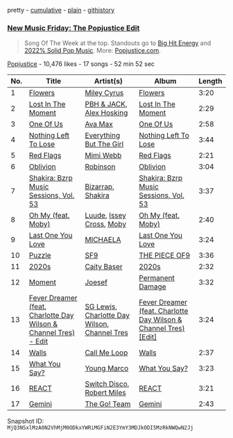 pretty - [cumulative](/playlists/cumulative/5s7cNVeGfehrRfCatNN43P.md) - [plain](/playlists/plain/5s7cNVeGfehrRfCatNN43P) - [githistory](https://github.githistory.xyz/mackorone/spotify-playlist-archive/blob/main/playlists/plain/5s7cNVeGfehrRfCatNN43P)

### [New Music Friday: The Popjustice Edit](https://open.spotify.com/playlist/5s7cNVeGfehrRfCatNN43P)

> Song Of The Week at the top\. Standouts go to <a href="https://open.spotify.com/playlist/0qZqvnSwqnQJy3DnEuPgCy">Big Hit Energy</a> and <a href="https://open.spotify.com/playlist/5sjfG5VAi8rT3Dj76cUWEv">2022% Solid Pop Music</a>\. More: <a href="http://popjustice.com">Popjustice.com</a>.

[Popjustice](https://open.spotify.com/user/popjustice) - 10,476 likes - 17 songs - 52 min 52 sec

| No. | Title | Artist(s) | Album | Length |
|---|---|---|---|---|
| 1 | [Flowers](https://open.spotify.com/track/0yLdNVWF3Srea0uzk55zFn) | [Miley Cyrus](https://open.spotify.com/artist/5YGY8feqx7naU7z4HrwZM6) | [Flowers](https://open.spotify.com/album/7I0tjwFtxUwBC1vgyeMAax) | 3:20 |
| 2 | [Lost In The Moment](https://open.spotify.com/track/5sds9CuXKUMqdq05BPFXyi) | [PBH & JACK](https://open.spotify.com/artist/5WzFz4sQSN1HgSZLmIgHBl), [Alex Hosking](https://open.spotify.com/artist/5YCU9eHY4IYTyNa8XRFuw9) | [Lost In The Moment](https://open.spotify.com/album/6iBr7zIGNHSFngayyUB56R) | 2:29 |
| 3 | [One Of Us](https://open.spotify.com/track/07IKYVGXYta34nMlu6OWit) | [Ava Max](https://open.spotify.com/artist/4npEfmQ6YuiwW1GpUmaq3F) | [One Of Us](https://open.spotify.com/album/0u59JNRwvPl2rfN5OIY8Zn) | 2:58 |
| 4 | [Nothing Left To Lose](https://open.spotify.com/track/02zPsXmSUP6Rr1Z2w5KMpf) | [Everything But The Girl](https://open.spotify.com/artist/13ccXrK7AmXb4TddMkE7jy) | [Nothing Left To Lose](https://open.spotify.com/album/2NQLpA0EfQtDIMViTywa69) | 3:44 |
| 5 | [Red Flags](https://open.spotify.com/track/2r7BOWS3bEYjEUbLiH8kVM) | [Mimi Webb](https://open.spotify.com/artist/3GxKJzJK4LpsYGXQrw77wz) | [Red Flags](https://open.spotify.com/album/3NMyirgSjJz5O7dkrMLRpa) | 2:21 |
| 6 | [Oblivion](https://open.spotify.com/track/0Yl8QnPI5Zt2R4N0fZ5QHm) | [Robinson](https://open.spotify.com/artist/38CvLGTsjtoloDgv3OKQp8) | [Oblivion](https://open.spotify.com/album/2Fac9uylkeVyJuWmTzeL5W) | 3:04 |
| 7 | [Shakira: Bzrp Music Sessions, Vol\. 53](https://open.spotify.com/track/4nrPB8O7Y7wsOCJdgXkthe) | [Bizarrap](https://open.spotify.com/artist/716NhGYqD1jl2wI1Qkgq36), [Shakira](https://open.spotify.com/artist/0EmeFodog0BfCgMzAIvKQp) | [Shakira: Bzrp Music Sessions, Vol\. 53](https://open.spotify.com/album/1gi2iwr1l8IUyHYHxi01pg) | 3:37 |
| 8 | [Oh My \(feat\. Moby\)](https://open.spotify.com/track/0c6XBVz2evmzERhch4Diew) | [Luude](https://open.spotify.com/artist/20cmhoGvN0eyzhmsHJH1Mg), [Issey Cross](https://open.spotify.com/artist/5QrV5Vr4KdsyKtifvD6X1U), [Moby](https://open.spotify.com/artist/3OsRAKCvk37zwYcnzRf5XF) | [Oh My \(feat\. Moby\)](https://open.spotify.com/album/4OTve5gpkJVmmRltUEXkT0) | 2:40 |
| 9 | [Last One You Love](https://open.spotify.com/track/5k7vx8gZqFLWAHHCzfyLH2) | [MICHAELA](https://open.spotify.com/artist/0QxBW01qmpM8InQcVa1x9V) | [Last One You Love](https://open.spotify.com/album/3cQ7wp7qbpKl7418U5QuM8) | 3:24 |
| 10 | [Puzzle](https://open.spotify.com/track/5QYXBAiagfRIwzlouAnJXQ) | [SF9](https://open.spotify.com/artist/7LOmc7gyMVMOWF8qwEdn2X) | [THE PIECE OF9](https://open.spotify.com/album/5SPtURpxbD8ZCIKRpjQWpo) | 3:36 |
| 11 | [2020s](https://open.spotify.com/track/0TLsJGWkuTUFZIIRuLNJDO) | [Caity Baser](https://open.spotify.com/artist/7dJCdUO0l0K2WXzrzjYpmC) | [2020s](https://open.spotify.com/album/0VGKDlG0R7b8G7ETtzaeIW) | 2:32 |
| 12 | [Moment](https://open.spotify.com/track/3gX2v5AUWXsWloNP4w94LU) | [Joesef](https://open.spotify.com/artist/28EyduqESEOVMO6vglvaUZ) | [Permanent Damage](https://open.spotify.com/album/60xQwaySMQP4FcCvUncGIF) | 3:32 |
| 13 | [Fever Dreamer \(feat\. Charlotte Day Wilson & Channel Tres\) \- Edit](https://open.spotify.com/track/2sQcBLZkpS1Zk6f0nKYgkc) | [SG Lewis](https://open.spotify.com/artist/0GG2cWaonE4JPrjcCCQ1EG), [Charlotte Day Wilson](https://open.spotify.com/artist/3GQboECxDT1xqPPWC30p7v), [Channel Tres](https://open.spotify.com/artist/4cUkGQyhLFqKHBtL58HYVp) | [Fever Dreamer \(feat\. Charlotte Day Wilson & Channel Tres\) \[Edit\]](https://open.spotify.com/album/1kOCjwYi7HX1v0oYZ34M3N) | 3:24 |
| 14 | [Walls](https://open.spotify.com/track/5mJnOW2Sio4t01yuRag05n) | [Call Me Loop](https://open.spotify.com/artist/6NEekR0i3JC1r4BntSjskE) | [Walls](https://open.spotify.com/album/62M0d5Gt4HhZeztUX67VTg) | 2:37 |
| 15 | [What You Say?](https://open.spotify.com/track/22quZFeltYbo325rn3ktTe) | [Young Marco](https://open.spotify.com/artist/7zpN81tVvPwlHcJSkSCyRa) | [What You Say?](https://open.spotify.com/album/2yRIzD4GpnSNlGw5gt0Y1o) | 3:23 |
| 16 | [REACT](https://open.spotify.com/track/1UPHCP5YeVfele4DMbdGyi) | [Switch Disco](https://open.spotify.com/artist/4dEayBlrVBjaQOktGkmWki), [Robert Miles](https://open.spotify.com/artist/2YVF0Ou5zIc4mpgtLIlGN0) | [REACT](https://open.spotify.com/album/3opvHAj80TIQMZAg9a2FNv) | 3:21 |
| 17 | [Gemini](https://open.spotify.com/track/4pY4Zir04fny1BkqA6X8Ih) | [The Go! Team](https://open.spotify.com/artist/6veTV9sF06FBf2KN0xAdvo) | [Gemini](https://open.spotify.com/album/66rg8DUMiubCkLzXECxh6C) | 2:43 |

Snapshot ID: `MjQ3NSxlMzA0N2VhMjM0ODkxYWRiMGFiN2E3YmY3MDJkODI5MzRkNWQwN2Jj`
